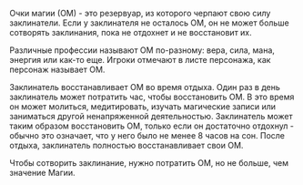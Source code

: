 Очки магии (ОМ) - это резервуар, из которого черпают свою силу заклинатели. Если у заклинателя не осталось ОМ, он не может больше сотворять заклинания, пока не отдохнет и не восстановит их. 

Различные профессии называют ОМ по-разному: вера, сила, мана, энергия или как-то еще. Игроки отмечают в листе персонажа, как персонаж называет ОМ.

Заклинатель восстанавливает ОМ во время отдыха. Один раз в день заклинатель может потратить час, чтобы восстановить ОМ. В это время он может молиться, медитировать, изучать магические записи или заниматься другой ненапряженной деятельностью. Заклинатель может таким образом восстановить ОМ, только если он достаточно отдохнул - обычно это означает, что у него было не менее 8 часов на сон. После отдыха, заклинатель полностью восстанавливает свои ОМ.

Чтобы сотворить заклинание, нужно потратить ОМ, но не больше, чем значение Магии.